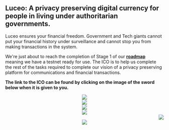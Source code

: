 <div class="container">
    <div class="row">
        <div class="col-md-offset-3 col-md-6 col-xs-offset-1 col-xs-10">
            <div class="text-center">
                <h2 class="text_blue">
                    Luceo: A privacy preserving digital currency for people in living under authoritarian governments.
                </h2>
                <p class="text_blue">
                    Luceo ensures your financial freedom. Government and Tech giants cannot put your financial history under surveillance and cannot stop you from making transactions in the system.
                </p>
                <p class="text_blue">
                    We're just about to reach the completion of Stage 1 of our <a href="/roadmap"><b>roadmap</b></a> meaning we have a testnet ready for use. The ICO is to help us complete the rest of the tasks required to complete our vision of a privacy preserving platform for communications and financial transactions.
                </p>
                <p class="text_blue">
                    <b>The link to the ICO can be found by clicking on the image of the sword below when it is given to you.</b>
                </p>
            </div>
        </div>
    </div>
</div>
<div class="comic_container" align="center">
    <div class="comic_slide">
        <img class="comic" src="/img/comic/01-min.png" />
    </div>
    <div class="comic_slide">
        <img class="comic" src="/img/comic/02-min.png" />
    </div>
    <div class="comic_slide">
        <img class="comic" src="/img/comic/03-min.png" />
    </div>
    <div class="comic_slide">
        <img class="comic" src="/img/comic/04-min.png" />
        <div class="comic_secret" align="right">
            <a href="/ico/details">
                <img class="comic_secret_sword" src="/img/comic/sword-glint-04.gif" />
            </a>
        </div>
    </div>
    <div class="comic_slide comic_end">
        <img class="comic" src="/img/comic/05-min.png" />
    </div>
</div>
